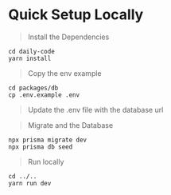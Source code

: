# Quick Setup Locally

> Install the Dependencies
```
cd daily-code
yarn install
```
> Copy the env example
```
cd packages/db
cp .env.example .env
```
>Update the .env file with the database url

> Migrate and the Database
```
npx prisma migrate dev
npx prisma db seed
```
> Run locally
```
cd ../..
yarn run dev
```
